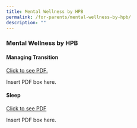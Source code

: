 ```yaml
---
title: Mental Wellness by HPB
permalink: /for-parents/mental-wellness-by-hpb/
description: ""
---
```

### Mental Wellness by HPB

#### Managing Transition

[Click to see PDF.](/files/ManagingTransition.pdf)

Insert PDF box here.

#### Sleep

[Click to see PDF](/files/Sleep.pdf)

Insert PDF box here.